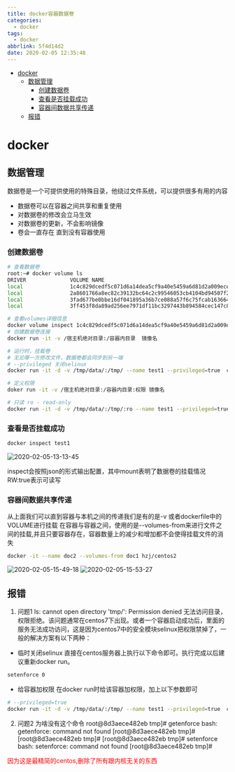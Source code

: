 ```yaml
---
title: docker容器数据卷
categories:
  - docker
tags:
  - docker
abbrlink: 5f4d14d2
date: 2020-02-05 12:35:48
---
```


<!-- @import "[TOC]" {cmd="toc" depthFrom=1 depthTo=6 orderedList=false} -->

<!-- code_chunk_output -->

- [docker](#docker)
  - [数据管理](#数据管理)
    - [创建数据卷](#创建数据卷)
    - [查看是否挂载成功](#查看是否挂载成功)
    - [容器间数据共享传递](#容器间数据共享传递)
  - [报错](#报错)

<!-- /code_chunk_output -->
<!-- more -->
# docker
## 数据管理
数据卷是一个可提供使用的特殊目录，他绕过文件系统，可以提供很多有用的内容
- 数据卷可以在容器之间共享和重复使用
- 对数据卷的修改会立马生效
- 对数据卷的更新，不会影响镜像
- 卷会一直存在 直到没有容器使用

### 创建数据卷
```bash
# 查看数据卷
root:~# docker volume ls
DRIVER              VOLUME NAME
local               1c4c829dcedf5c071d6a14dea5cf9a40e5459a6d81d2a009ecef6c392156121c
local               2a8601766a8ec82c39132bc64c2c99546053cb4104bd94507f215b888e60464d
local               3fad677be0bbe16df041895a36b7ce088a57f6c75fcab163664522ddc405100d
local               3ff453f8da89ad256ee7971df11bc3297443b894584cec147c8637ce838a274b

# 查看volumes详细信息
docker volume inspect 1c4c829dcedf5c071d6a14dea5cf9a40e5459a6d81d2a009ecef6c392156121c
# 创建数据卷连接
docker run -it -v /宿主机绝对目录:/容器内目录  镜像名

# 运行时，挂载卷
# 无论哪一方修改文件，数据卷都会同步到另一端
# --privileged 关闭selinux
docker run -it -d -v /tmp/data/:/tmp/ --name test1 --privileged=true  centos

# 定义权限
doker run -it -v /宿主机绝对目录:/容器内目录:权限 镜像名

# 只读 ro - read-only
docker run -it -d -v /tmp/data/:/tmp/:ro --name test1 --privileged=true  centos
```

### 查看是否挂载成功
```bash
docker inspect test1 
```
![2020-02-05-13-13-45](http://noback.upyun.com/2020-02-05-13-13-45.png)

inspect会按照json的形式输出配置，其中mount表明了数据卷的挂载情况
RW:true表示可读写


### 容器间数据共享传递
从上面我们可以直到容器与本机之间的传递我们是有的是-v 或者dockerfile中的VOLUME进行挂载
在容器与容器之间，使用的是--volumes-from来进行文件之间的挂载,并且只要容器存在，容器数量上的减少和增加都不会使得挂载文件的消失
```bash
docker -it --name doc2 --volumes-from doc1 hzj/centos2
```
![2020-02-05-15-49-18](http://noback.upyun.com/2020-02-05-15-49-18.png)
![2020-02-05-15-53-27](http://noback.upyun.com/2020-02-05-15-53-27.png)
## 报错
1. 问题1
ls: cannot open directory 'tmp/': Permission denied
无法访问目录，权限拒绝。该问题通常在centos7下出现。或者一个容器启动成功后，里面的服务无法成功访问，这是因为centos7中的安全模块selinux把权限禁掉了，一般的解决方案有以下两种：
- 临时关闭selinux
直接在centos服务器上执行以下命令即可。执行完成以后建议重新docker run。
```bash
setenforce 0 
```
- 给容器加权限
在docker run时给该容器加权限，加上以下参数即可
```bash
# --privileged=true
docker run -it -d -v /tmp/data/:/tmp/ --name test1 --privileged=true  centos
```


2. 问题2
为啥没有这个命令
root@8d3aece482eb tmp]# getenforce
bash: getenforce: command not found
[root@8d3aece482eb tmp]#
[root@8d3aece482eb tmp]#
[root@8d3aece482eb tmp]# setenforce
bash: setenforce: command not found
[root@8d3aece482eb tmp]#

<font color='red'>因为这是最精简的centos,删除了所有跟内核无关的东西</font>